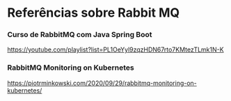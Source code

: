 # Referências sobre Rabbit MQ

### Curso de RabbitMQ com Java Spring Boot

https://youtube.com/playlist?list=PL1OeYyl9zqzHDN67rto7KMtezTLmk1N-K

### RabbitMQ Monitoring on Kubernetes

https://piotrminkowski.com/2020/09/29/rabbitmq-monitoring-on-kubernetes/
